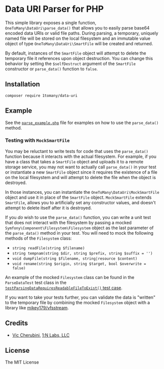 # Data URI Parser for PHP
This simple library exposes a single function, `OneToMany\DataUri\parse_data()` that allows you to easily parse base64 encoded data URIs or valid file paths. During parsing, a temporary, uniquely named file will be stored on the local filesystem and an immutable value object of type `OneToMany\DataUri\SmartFile` will be created and returned.

By default, instances of the `SmartFile` object will attempt to delete the temporary file it references upon object destruction. You can change this behavior by setting the `$selfDestruct` argument of the `SmartFile` constructor or `parse_data()` function to `false`.

## Installation
```
composer require 1tomany/data-uri
```

## Example
See the [`parse_example.php`](https://github.com/1tomany/data-uri/blob/main/examples/parse_example.php) file for examples on how to use the `parse_data()` method.

### Testing with `MockSmartFile`
You may be reluctant to write tests for code that uses the `parse_data()` function because it interacts with the actual filesystem. For example, if you have a class that takes a `SmartFile` object and uploads it to a remote storage service, you may not want to actually call `parse_data()` in your test or instantiate a new `SmartFile` object since it requires the existence of a file on the local filesystem and will attempt to delete the file when the object is destroyed.

In those instances, you can instantiate the `OneToMany\DataUri\MockSmartFile` object and use it in place of the `SmartFile` object. `MockSmartFile` extends `SmartFile`, allows you to artificially set any constructor values, and doesn't attempt to delete itself after it is destroyed.

If you _do_ wish to use the `parse_data()` function, you can write a unit test that does not interact with the filesystem by passing a mocked `Symfony\Component\Filesystem\Filesystem` object as the last parameter of the `parse_data()` method in your test. You will need to mock the following methods of the `Filesystem` class:

- `string readFile(string $filename)`
- `string tempnam(string $dir, string $prefix, string $suffix = '')`
- `void dumpFile(string $filename, string|resource $content)`
- `void rename(string $origin, string $target, bool $overwrite = false)`

An example of the mocked `Filesystem` class can be found in the `ParseDataTest` test class in the [`testParsingDataRequiresReadableFileToExist()` test case](https://github.com/1tomany/data-uri/blob/main/tests/ParseDataTest.php#L51).

If you want to take your tests further, you can validate the data is "written" to the temporary file by combining the mocked `Filesystem` object with a library like [mikey179/vfsstream](https://packagist.org/packages/mikey179/vfsstream).

## Credits
- [Vic Cherubini](https://github.com/viccherubini), [1:N Labs, LLC](https://1tomany.com)

## License
The MIT License
